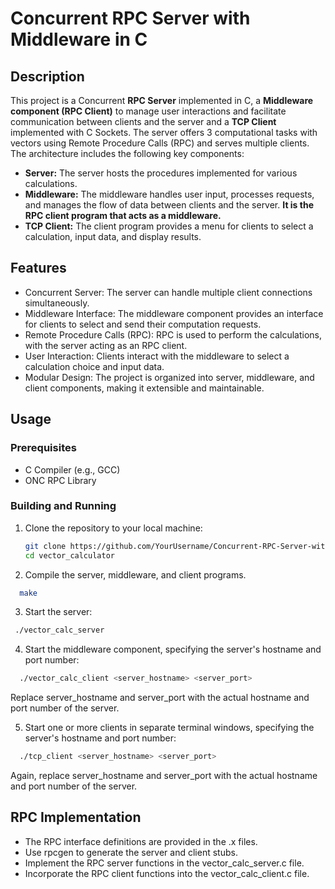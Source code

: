 # Concurrent RPC Server with Middleware in C

## Description

This project is a Concurrent **RPC Server** implemented in C, a **Middleware component (RPC Client)** to manage user interactions and facilitate communication between clients and the server and a **TCP Client** implemented with C Sockets. The server offers 3 computational tasks with vectors using Remote Procedure Calls (RPC) and serves multiple clients. The architecture includes the following key components:

- **Server:** The server hosts the procedures implemented for various calculations.
- **Middleware:** The middleware handles user input, processes requests, and manages the flow of data between clients and the server. **It is the RPC client program that acts as a middleware.**
- **TCP Client:** The client program provides a menu for clients to select a calculation, input data, and display results.

## Features

- Concurrent Server: The server can handle multiple client connections simultaneously.
- Middleware Interface: The middleware component provides an interface for clients to select and send their computation requests.
- Remote Procedure Calls (RPC): RPC is used to perform the calculations, with the server acting as an RPC client.
- User Interaction: Clients interact with the middleware to select a calculation choice and input data.
- Modular Design: The project is organized into server, middleware, and client components, making it extensible and maintainable.

## Usage

### Prerequisites

- C Compiler (e.g., GCC)
- ONC RPC Library

### Building and Running

1. Clone the repository to your local machine:

   ```bash
   git clone https://github.com/YourUsername/Concurrent-RPC-Server-with-Middleware.git
   cd vector_calculator
   ```
   
2. Compile the server, middleware, and client programs. 
  ```bash
    make 
  ```
3. Start the server:

  ```bash
   ./vector_calc_server
  ```
4. Start the middleware component, specifying the server's hostname and port number:

  ```bash
    ./vector_calc_client <server_hostname> <server_port>
  ```
Replace server_hostname and server_port with the actual hostname and port number of the server.

5. Start one or more clients in separate terminal windows, specifying the server's hostname and port number:

  ```bash
    ./tcp_client <server_hostname> <server_port>
  ```
Again, replace server_hostname and server_port with the actual hostname and port number of the server.
## RPC Implementation
- The RPC interface definitions are provided in the .x files.
- Use rpcgen to generate the server and client stubs.
- Implement the RPC server functions in the vector_calc_server.c file.
- Incorporate the RPC client functions into the vector_calc_client.c file.
